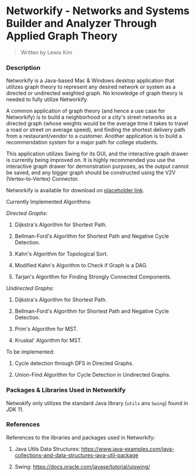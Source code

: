 # Networkify - Networks and Systems Builder and Analyzer Through Applied Graph Theory
> Written by Lewis Kim

### Description

Networkify is a Java-based Mac & Windows desktop application that utilizes graph theory to represent any desired network or system as a directed or undirected weighted graph. No knowledge of graph theory is needed to fully utilize Networkify.

A common application of graph theory (and hence a use case for Networkify) is to build a neighborhood or a city's street networks as a directed graph (whose weights would be the average time it takes to travel a road or street on average speed), and finding the shortest delivery path from a restaurant/vendor to a customer. Another application is to build a recommendation system for a major path for college students.

This application utilizes Swing for its GUI, and the interactive graph drawer is currently being improved on. It is highly recommended you use the interactive graph drawer for demonstration purposes, as the output cannot be saved, and any bigger graph should be constructed using the V2V (Vertex-to-Vertex) Connector.

Networkify is available for download on [placeholder link]().

Currently Implemented Algorithms:

_Directed Graphs:_

1) Dijkstra's Algorithm for Shortest Path.

2) Bellman-Ford's Algorithm for Shortest Path and Negative Cycle Detection.

3) Kahn's Algorithm for Topological Sort.

4) Modified Kahn's Algorithm to Check if Graph is a DAG.

5) Tarjan's Algorithm for Finding Strongly Connected Components.

_Undirected Graphs:_

1) Dijkstra's Algorithm for Shortest Path.

2) Bellman-Ford's Algorithm for Shortest Path and Negative Cycle Detection.

3) Prim's Algorithm for MST.

4) Kruskal' Algorithm for MST.

To be implemented:

1) Cycle detection through DFS in Directed Graphs.

2)  Union-Find Algorithm for Cycle Detection in Undirected Graphs.

### Packages & Libraries Used in Networkify

Netwokify only utilizes the standard Java library (``utils`` ans ``Swing``) found in JDK 11.

### References

References to the libraries and packages used in Networkify:

1) Java Utils Data Structures: https://www.java-examples.com/java-collections-and-data-structures-java-util-package

2) Swing: https://docs.oracle.com/javase/tutorial/uiswing/


